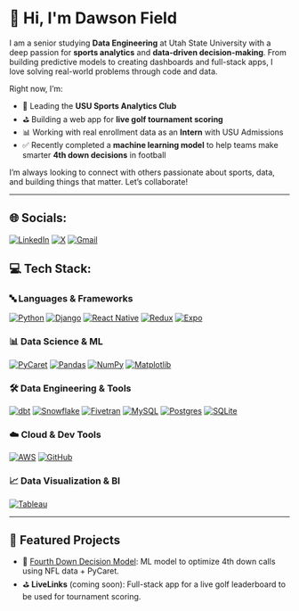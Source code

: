 # 👋 Hi, I'm Dawson Field
I am a senior studying **Data Engineering** at Utah State University with a deep passion for **sports analytics** and **data-driven decision-making**. From building predictive models to creating dashboards and full-stack apps, I love solving real-world problems through code and data.

Right now, I’m:
- 🏀 Leading the **USU Sports Analytics Club**
- ⛳ Building a web app for **live golf tournament scoring**
- 📊 Working with real enrollment data as an **Intern** with USU Admissions
- ✅ Recently completed a **machine learning model** to help teams make smarter **4th down decisions** in football


I’m always looking to connect with others passionate about sports, data, and building things that matter. Let’s collaborate!

---

## 🌐 Socials:
[![LinkedIn](https://img.shields.io/badge/LinkedIn-%230077B5.svg?style=for-the-badge&logo=linkedin&logoColor=white)](https://linkedin.com/in/dawson-field) 
[![X](https://img.shields.io/badge/X-000000.svg?style=for-the-badge&logo=x&logoColor=white)](https://x.com/dfield7) 
[![Gmail](https://img.shields.io/badge/Gmail-D14836?style=for-the-badge&logo=gmail&logoColor=white)](mailto:dawsontfield@gmail.com)


## 💻 Tech Stack:

### 🔤 Languages & Frameworks
[![Python](https://img.shields.io/badge/python-3670A0?style=for-the-badge&logo=python&logoColor=ffdd54)](https://www.python.org/)
[![Django](https://img.shields.io/badge/django-%23092E20.svg?style=for-the-badge&logo=django&logoColor=white)](https://www.djangoproject.com/)
[![React Native](https://img.shields.io/badge/react_native-%2320232a.svg?style=for-the-badge&logo=react&logoColor=%2361DAFB)](https://reactnative.dev/)
[![Redux](https://img.shields.io/badge/redux-%23593d88.svg?style=for-the-badge&logo=redux&logoColor=white)](https://redux.js.org/)
[![Expo](https://img.shields.io/badge/expo-1C1E24?style=for-the-badge&logo=expo&logoColor=#D04A37)](https://expo.dev/)

### 📊 Data Science & ML
[![PyCaret](https://img.shields.io/badge/PyCaret-101010?style=for-the-badge&logo=python&logoColor=white)](https://pycaret.gitbook.io/)
[![Pandas](https://img.shields.io/badge/pandas-%23150458.svg?style=for-the-badge&logo=pandas&logoColor=white)](https://pandas.pydata.org/)
[![NumPy](https://img.shields.io/badge/numpy-%23013243.svg?style=for-the-badge&logo=numpy&logoColor=white)](https://numpy.org/)
[![Matplotlib](https://img.shields.io/badge/Matplotlib-%23ffffff.svg?style=for-the-badge&logo=Matplotlib&logoColor=white)](https://matplotlib.org/)

### 🛠️ Data Engineering & Tools
[![dbt](https://img.shields.io/badge/dbt-%23FF694B.svg?style=for-the-badge&logo=dbt&logoColor=white)](https://www.getdbt.com/)
[![Snowflake](https://img.shields.io/badge/Snowflake-%2300C1E0.svg?style=for-the-badge&logo=snowflake&logoColor=white)](https://www.snowflake.com/)
[![Fivetran](https://img.shields.io/badge/Fivetran-0081CB?style=for-the-badge&logo=fivetran&logoColor=white)](https://www.fivetran.com/)
[![MySQL](https://img.shields.io/badge/mysql-4479A1.svg?style=for-the-badge&logo=mysql&logoColor=white)](https://www.mysql.com/)
[![Postgres](https://img.shields.io/badge/postgres-%23316192.svg?style=for-the-badge&logo=postgresql&logoColor=white)](https://www.postgresql.org/)
[![SQLite](https://img.shields.io/badge/sqlite-%2307405e.svg?style=for-the-badge&logo=sqlite&logoColor=white)](https://www.sqlite.org/index.html)

### ☁️ Cloud & Dev Tools
[![AWS](https://img.shields.io/badge/AWS-%23FF9900.svg?style=for-the-badge&logo=amazon-aws&logoColor=white)](https://aws.amazon.com/)
[![GitHub](https://img.shields.io/badge/github-%23121011.svg?style=for-the-badge&logo=github&logoColor=white)](https://github.com/)

### 📈 Data Visualization & BI
[![Tableau](https://img.shields.io/badge/Tableau-E97627?style=for-the-badge&logo=tableau&logoColor=white)](https://www.tableau.com/)

---

## 🚀 Featured Projects
- 🏈 [Fourth Down Decision Model](https://github.com/Dawson-Field/nfl-4th-down-decision-model): ML model to optimize 4th down calls using NFL data + PyCaret.
- ⛳ **LiveLinks** (coming soon): Full-stack app for a live golf leaderboard to be used for tournament scoring.
  




